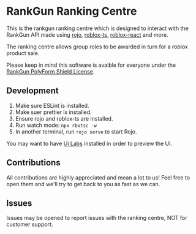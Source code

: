 # RankGun Ranking Centre 

This is the rankgun ranking centre which is designed to interact with the RankGun API made using [rojo](https://rojo.space/), [roblox-ts](https://roblox-ts.com/docs/quick-start), [roblox-react](https://www.npmjs.com/package/@rbxts/react) and more.

The ranking centre allows group roles to be awarded in turn for a roblox product sale. 

Please keep in mind this software is avaible for everyone under the [RankGun PolyForm Shield License](/license.md).

## Development

1. Make sure ESLint is installed.
2. Make suer prettier is installed.
3. Ensure rojo and roblox-ts are installed.
4. Run watch mode: ``npx rbxtsc -w``
5. In another terminal, run ``rojo serve`` to start Rojo.

You may want to have [Ui Labs](https://pepeeltoro41.github.io/ui-labs/) installed in order to preview the UI. 

## Contributions 

All contributions are highly appreciated and mean a lot to us! Feel free to open them and we'll try to get back to you as fast as we can. 

## Issues 

Issues may be opened to report issues with the ranking centre, NOT for customer support.